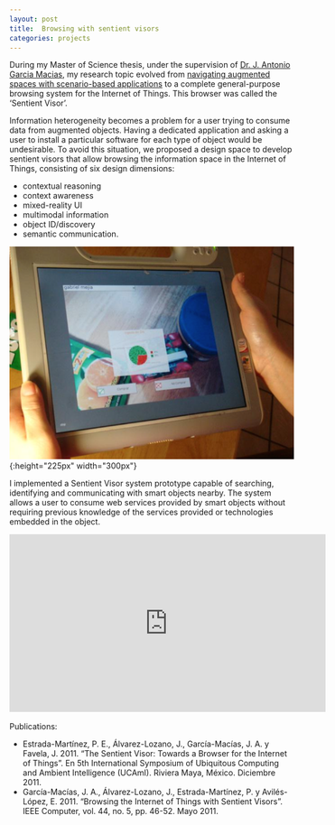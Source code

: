 ```yaml
---
layout: post
title:  Browsing with sentient visors
categories: projects
---
```

During my Master of Science thesis, under the supervision of [Dr. J. Antonio Garcia Macias](http://usuario.cicese.mx/~jagm), my research topic evolved from [navigating augmented spaces with scenario-based applications](/projects/2012/01/08/medication-intake-augmented-reality-system) to a complete general-purpose browsing system for the Internet of Things. This browser was called the ‘Sentient Visor’.

Information heterogeneity becomes a problem for a user trying to consume data from augmented objects. Having a dedicated application and asking a user to install a particular software for each type of object would be undesirable. To avoid this situation, we proposed a design space to develop sentient visors that allow browsing the information space in the Internet of Things, consisting of six design dimensions:

- contextual reasoning
- context awareness
- mixed-reality UI
- multimodal information
- object ID/discovery
- semantic communication.

![sentient visor](/assets/images/sentientvisor.png){:height="225px" width="300px"}

I implemented a Sentient Visor system prototype capable of searching, identifying and communicating with smart objects nearby. The system allows a user to consume web services provided by smart objects without requiring previous knowledge of the services provided or technologies embedded in the object.

<iframe width="560" height="315" src="https://www.youtube.com/embed/4xXHGpMkiGs" frameborder="0" allow="accelerometer; autoplay; encrypted-media; gyroscope; picture-in-picture" allowfullscreen></iframe>

Publications:

- Estrada-Martínez, P. E., Álvarez-Lozano, J., García-Macías, J. A. y Favela, J. 2011. “The Sentient Visor: Towards a Browser for the Internet of Things”. En 5th International Symposium of Ubiquitous Computing and Ambient Intelligence (UCAmI). Riviera Maya, México. Diciembre 2011.
- García-Macías, J. A., Álvarez-Lozano, J., Estrada-Martínez, P. y Avilés-López, E. 2011. “Browsing the Internet of Things with Sentient Visors”. IEEE Computer, vol. 44, no. 5, pp. 46-52. Mayo 2011.